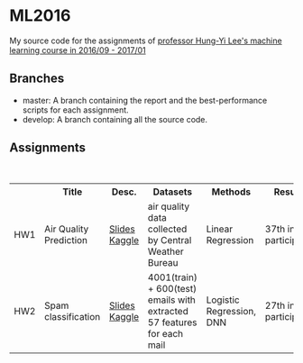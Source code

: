 # ML2016

My source code for the assignments of [professor Hung-Yi Lee's machine learning course in 2016/09 - 2017/01](http://speech.ee.ntu.edu.tw/~tlkagk/courses_ML16.html)

## Branches

* master: A branch containing the report and the best-performance scripts for each assignment.
* develop: A branch containing all the source code.

## Assignments

<table style="width:100%">
  <tr>
    <th></th>
    <th>Title</th>
    <th>Desc.</th>
    <th>Datasets</th>
    <th>Methods</th>
    <th>Results</th>
  </tr>
  <tr>
    <td>HW1</td>
    <td>Air Quality Prediction</td> 
    <td>
      <a href="https://docs.google.com/presentation/d/1gB0AGVGlPAZKJVnZiuqukb3Oc2vm0QHRq23Z2U0cJ_c/edit?usp=sharing">Slides</a>
      <br/>
      <a href="https://inclass.kaggle.com/c/ml2016-pm2-5-prediction">Kaggle</a>
    </td>
    <td>air quality data collected by Central Weather Bureau</td>
    <td>Linear Regression</td>
    <td>37th in 348 participants</td>
  </tr>
  <tr>
    <td>HW2</td>
    <td>Spam classification</td> 
    <td>
      <a href="https://docs.google.com/presentation/d/19ZAdqDiplehM0hNZw4vC5RLruS4Qhp_pzVVLrDAD_Pw/edit?usp=sharing">Slides</a>
      <br/>
      <a href="https://inclass.kaggle.com/c/spam-classification">Kaggle</a>
    </td>
    <td>4001(train) + 600(test) emails with extracted 57 features for each mail</td>
    <td>Logistic Regression, DNN</td>
    <td>27th in 276 participants</td>
  </tr>
</table>
